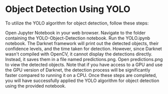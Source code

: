 # Object Detection Using YOLO

To utilize the YOLO algorithm for object detection, follow these steps:

Open Jupyter Notebook in your web browser.
Navigate to the folder containing the YOLO-Object-Detection notebook.
Run the YOLO.ipynb notebook.
The Darknet framework will print out the detected objects, their confidence levels, and the time taken for detection. However, since Darknet wasn't compiled with OpenCV, it cannot display the detections directly. Instead, it saves them in a file named predictions.png.
Open predictions.png to view the detected objects.
Note that if you have access to a GPU and use the GPU version of Darknet, the detection process will be significantly faster compared to running it on a CPU.
Once these steps are completed, you will have successfully applied the YOLO algorithm for object detection using the provided notebook.
